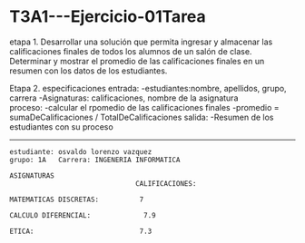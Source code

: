 # T3A1---Ejercicio-01Tarea

etapa 1.
Desarrollar una solución que permita ingresar y almacenar las calificaciones finales de todos los alumnos de un salón de clase. Determinar y mostrar el promedio de las calificaciones finales en un resumen con los datos de los estudiantes.


Etapa 2. especificaciones 
entrada:
-estudiantes:nombre, apellidos, grupo, carrera 
-Asignaturas: calificaciones, nombre de la asignatura  
proceso:
  -calcular el rpomedio de las calificaciones finales 
  -promedio = sumaDeCalificaciones / TotalDeCalificaciones 
  salida: 
  -Resumen de los estudiantes con su proceso 
  
  
  --------------------------------------------------------------------
    estudiante: osvaldo lorenzo vazquez 
    grupo: 1A   Carrera: INGENERIA INFORMATICA 
    
    ASIGNATURAS 
                                   CALIFICACIONES:
                                   
    MATEMATICAS DISCRETAS:          7 
    
    CALCULO DIFERENCIAL:             7.9 
    
    ETICA:                          7.3
